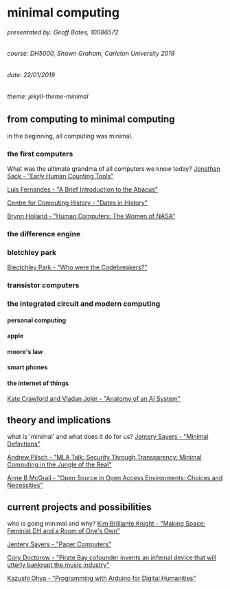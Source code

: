 # minimal computing
###### presentated by: Geoff Bates, 10086572
###### course: DH5000, Shawn Graham, Carleton University 2019
###### date: 22/01/2019
###### theme: jekyll-theme-minimal

## from computing to minimal computing
in the beginning, all computing was minimal.
### the first computers
What was the ultimate grandma of all computers we know today?
[Jonathan Sack - "Early Human Counting Tools"](https://mathtimeline.weebly.com/early-human-counting-tools.html)

[Luis Fernandes - "A Brief Introduction to the Abacus"](https://www.ee.ryerson.ca/~elf/abacus/intro.html)

[Centre for Computing History - "Dates in History"](http://www.computinghistory.org.uk/cgi/computing-timeline.pl)

[Brynn Holland - "Human Computers: The Women of NASA"](https://www.history.com/news/human-computers-women-at-nasa)

### the difference engine
### bletchley park
[Blectchley Park - "Who were the Codebreakers?"](https://bletchleypark.org.uk/our-story/bletchley-park-people/who-were-the-codebreakers)
### transistor computers
### the integrated circuit and modern computing
#### personal computing
#### apple
#### moore's law
#### smart phones
#### the internet of things
[Kate Crawford and Vladan Joler - "Anatomy of an AI System"](https://anatomyof.ai/)

## theory and implications
what is 'minimal' and what does it do for us?
[Jentery Sayers - "Minimal Definitions"](http://go-dh.github.io/mincomp/thoughts/2016/10/02/minimal-definitions/)

[Andrew Pilsch - "MLA Talk: Security Through Transparency: Minimal Computing in the Jungle of the Real"](https://andrew.pilsch.com/blog/2018/01/05/minimal-computing/)

[Anne B McGrail - "Open Source in Open Access Environments: Choices and Necessities"](https://go-dh.github.io/mincomp/thoughts/2017/02/17/mcgrail-choices/)

## current projects and possibilities
who is going minimal and why?
[Kim Brilliante Knight - "Making Space: Feminist DH and a Room of One's Own"](https://go-dh.github.io/mincomp/thoughts/2017/02/18/knight-makingspace/)

[Jentery Sayers - "Paper Computers"](https://jentery.github.io/508v4/)

[Cory Doctorow - "Pirate Bay cofounder invents an infernal device that will utterly bankrupt the music industry"](https://boingboing.net/2015/12/22/pirate-bay-cofounder-invents-a.html)

[Kazushi Ohya - "Programming with Arduino for Digital Humanities"](http://journalofdigitalhumanities.org/2-3/programming-with-arduino-for-digital-humanities/)

